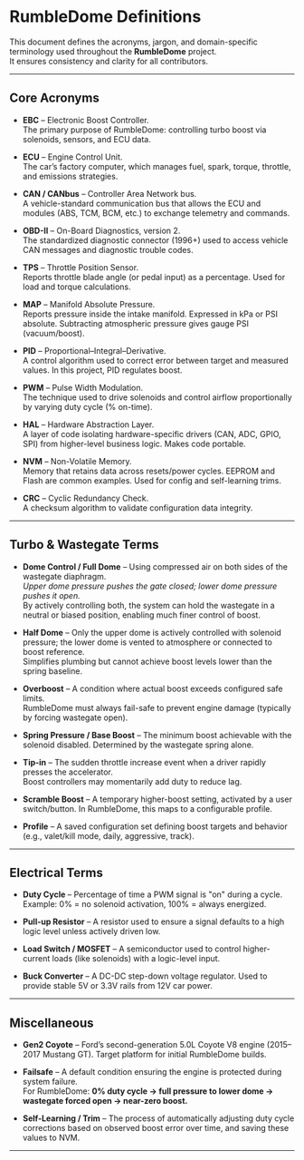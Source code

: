 
# RumbleDome Definitions

This document defines the acronyms, jargon, and domain-specific terminology used throughout the **RumbleDome** project.  
It ensures consistency and clarity for all contributors.

---

## Core Acronyms

- **EBC** – Electronic Boost Controller.  
  The primary purpose of RumbleDome: controlling turbo boost via solenoids, sensors, and ECU data.

- **ECU** – Engine Control Unit.  
  The car’s factory computer, which manages fuel, spark, torque, throttle, and emissions strategies.

- **CAN / CANbus** – Controller Area Network bus.  
  A vehicle-standard communication bus that allows the ECU and modules (ABS, TCM, BCM, etc.) to exchange telemetry and commands.

- **OBD-II** – On-Board Diagnostics, version 2.  
  The standardized diagnostic connector (1996+) used to access vehicle CAN messages and diagnostic trouble codes.

- **TPS** – Throttle Position Sensor.  
  Reports throttle blade angle (or pedal input) as a percentage. Used for load and torque calculations.

- **MAP** – Manifold Absolute Pressure.  
  Reports pressure inside the intake manifold. Expressed in kPa or PSI absolute. Subtracting atmospheric pressure gives gauge PSI (vacuum/boost).

- **PID** – Proportional–Integral–Derivative.  
  A control algorithm used to correct error between target and measured values. In this project, PID regulates boost.

- **PWM** – Pulse Width Modulation.  
  The technique used to drive solenoids and control airflow proportionally by varying duty cycle (% on-time).

- **HAL** – Hardware Abstraction Layer.  
  A layer of code isolating hardware-specific drivers (CAN, ADC, GPIO, SPI) from higher-level business logic. Makes code portable.

- **NVM** – Non-Volatile Memory.  
  Memory that retains data across resets/power cycles. EEPROM and Flash are common examples. Used for config and self-learning trims.

- **CRC** – Cyclic Redundancy Check.  
  A checksum algorithm to validate configuration data integrity.

---

## Turbo & Wastegate Terms

- **Dome Control / Full Dome** – Using compressed air on both sides of the wastegate diaphragm.  
  *Upper dome pressure pushes the gate closed; lower dome pressure pushes it open.*  
  By actively controlling both, the system can hold the wastegate in a neutral or biased position, enabling much finer control of boost.

- **Half Dome** – Only the upper dome is actively controlled with solenoid pressure; the lower dome is vented to atmosphere or connected to boost reference.  
  Simplifies plumbing but cannot achieve boost levels lower than the spring baseline.

- **Overboost** – A condition where actual boost exceeds configured safe limits.  
  RumbleDome must always fail-safe to prevent engine damage (typically by forcing wastegate open).

- **Spring Pressure / Base Boost** – The minimum boost achievable with the solenoid disabled. Determined by the wastegate spring alone.

- **Tip-in** – The sudden throttle increase event when a driver rapidly presses the accelerator.  
  Boost controllers may momentarily add duty to reduce lag.

- **Scramble Boost** – A temporary higher-boost setting, activated by a user switch/button. In RumbleDome, this maps to a configurable profile.

- **Profile** – A saved configuration set defining boost targets and behavior (e.g., valet/kill mode, daily, aggressive, track).

---

## Electrical Terms

- **Duty Cycle** – Percentage of time a PWM signal is "on" during a cycle.  
  Example: 0% = no solenoid activation, 100% = always energized.

- **Pull-up Resistor** – A resistor used to ensure a signal defaults to a high logic level unless actively driven low.

- **Load Switch / MOSFET** – A semiconductor used to control higher-current loads (like solenoids) with a logic-level input.

- **Buck Converter** – A DC-DC step-down voltage regulator. Used to provide stable 5V or 3.3V rails from 12V car power.

---

## Miscellaneous

- **Gen2 Coyote** – Ford’s second-generation 5.0L Coyote V8 engine (2015–2017 Mustang GT). Target platform for initial RumbleDome builds.

- **Failsafe** – A default condition ensuring the engine is protected during system failure.  
  For RumbleDome: **0% duty cycle → full pressure to lower dome → wastegate forced open → near-zero boost.**

- **Self-Learning / Trim** – The process of automatically adjusting duty cycle corrections based on observed boost error over time, and saving these values to NVM.

---
